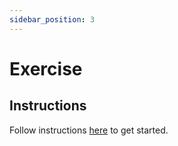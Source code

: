 ```yaml
---
sidebar_position: 3
---
```


# Exercise

## Instructions
Follow instructions [here](https://github.com/data-derp/exercise-ev-databricks/tree/main/visualisation) to get started.